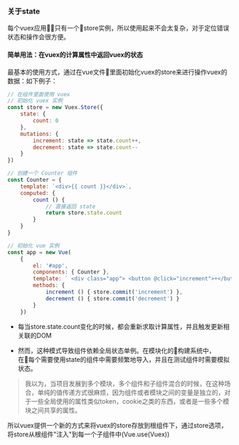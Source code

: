 ### 关于state
每个vuex应用只有一个store实例，所以使用起来不会太复杂，对于定位错误状态和操作会很方便。

#### 简单用法：在vuex的计算属性中返回vuex的状态
最基本的使用方式，通过在vue文件里面初始化vuex的store来进行操作vuex的数据：如下例子：

```js
// 在组件里面使用 vuex
// 初始化 vuex 实例
const store = new Vuex.Store({
    state: {
        count: 0
    },
    mutations: {
        increment: state => state.count++,
        decrement: state => state.count--
    }
})

// 创建一个 Counter 组件
const Counter = {
    template: `<div>{{ count }}</div>`,
    computed: {
        count () {
            // 直接返回 state
            return store.state.count
        }
    }
}

// 初始化 vue 实例
const app = new Vue(
    { 
        el: '#app', 
        components: { Counter }, 
        template: ` <div class="app"> <button @click="increment">+</button> <button @click="decrement">-</button> <counter></counter> </div> ` ,
        methods: { 
            increment () { store.commit('increment') }, 
            decrement () { store.commit('decrement') } 
        }
    })
```

* 每当store.state.count变化的时候，都会重新求取计算属性，并且触发更新相关联的DOM

* 然而，这种模式导致组件依赖全局状态单例。在模块化的构建系统中，在每个需要使用state的组件中需要频繁地导入，并且在测试组件时需要模拟状态。

> 我以为，当项目发展到多个模块，多个组件和子组件混合的时候，在这种场合，单纯的值传递方式很麻烦，因为组件或者模块之间的变量是独立的，对于一些全局使用的属性类似token，cookie之类的东西，或者是一些多个模块之间共享的属性。

所以vuex提供一个新的方式来将vuex的store存放到根组件下，通过store选项，将store从根组件"注入"到每一个子组件中(Vue.use(Vuex))
